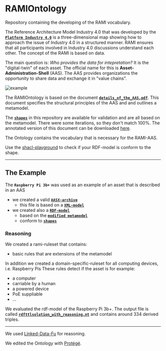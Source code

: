 # RAMIOntology
Repository containing the developing of the RAMI vocabulary.

The Reference Architecture Model Industry 4.0 that was developed by the [**`Platform Industry 4.0`**](https://www.plattform-i40.de/PI40/Navigation/DE/Home/home.html) is a three-dimensional map showing how to approach the issue of Industry 4.0 in a structured manner. RAMI ensures that all participants involved in Industry 4.0 discussions understand each other. The concept of the RAMI is based on data.

The main question is: *Who provides the data for intepretation?* It is the "digital-twin" of each asset. The official name for this is **Asset-Administration-Shell** (AAS).
The AAS provides organizations the opportunity to share data and exchange it in "value chains".

![example](https://encrypted-tbn0.gstatic.com/images?q=tbn:ANd9GcQ0v_gGsBH7qGsdDBYS_z-OuqsvYXvjgImxHlZLQZ_Rv6oCtdqjYQ "AAS example")

The RAMIOntology is based on the document [**`details_of_the_AAS.pdf`**](https://www.zvei.org/fileadmin/user_upload/Presse_und_Medien/Publikationen/2018/November/Details_of-the_Asset_Administration_Shell/Details_of-the_Asset_Administration_Shell.PDF). This document specifies the structural principles of the AAS and and outlines a metamodel.

The [**`shapes`**](schema/) in this repository are available for validation and are all based on the metamodel. There were some iterations, so they don't match 100%. The annotated version of this document can be downloaded [here](http://116.203.149.114/2018-verwaltungsschale-im-detail-annotated-umls.pdf).

The Ontology contains the vocabulary that is necessary for the RAMI-AAS.

Use the [shacl-playground](http://shacl.org/playground/) to check if your RDF-model is conform to the shape.


***
## The Example
The **`Raspberry Pi 3b+`** was used as an example of an asset that is described in an AAS
- we created a valid [**`AASX-archive`**](RaspberryPi3bPlus_EXAMPLE/Raspberry_Pi_3b_plus.aasx)
    - this file is based on a [**`XML-model`**](RaspberryPi3bPlus_EXAMPLE/Raspberry_Pi_3b_plus/aasx/iais_fraunhofer_de_en_aas_examples/iais_fraunhofer_de_en_aas_examples_raspberry_pi_3b_plus.aas.xml)
- we created also a [**`RDF-model`**](RaspberryPi3bPlus_EXAMPLE/rdfttlsolution.ttl)
    - based on the [**`modified metamodel`**](http://116.203.149.114/2018-verwaltungsschale-im-detail-annotated-umls.pdf)
    - conform to [**`shapes`**](schema/)

### Reasoning
We created a rami-ruleset that contains:
- basic rules that are extensions of the metamodel

In addition we created a domain-specific-ruleset for all computing devices, i.e. Raspberry Pis
These rules detect if the asset is for example:
- a computer
- carriable by a human
- a powered device
- PoE suppliable
- ...

We evaluated the rdf-model of the Raspberry Pi 3b+. The output file is called [**`rdfttlsolution_with_reasoning.nt`**](RaspberryPi3bPlus_EXAMPLE/rdfttlsolution.ttl) and contains around 334 derived triples.


***
We used [Linked-Data-Fu](https://linked-data-fu.github.io) for reasoning.

We edited the Ontology with [Protégé](https://protege.stanford.edu).
